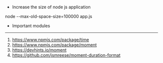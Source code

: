 * Increase the size of node js application

node --max-old-space-size=100000 app.js



* Important modules
------------------

1. https://www.npmjs.com/package/time
2. https://www.npmjs.com/package/moment
3. https://devhints.io/moment
4. https://github.com/jsmreese/moment-duration-format